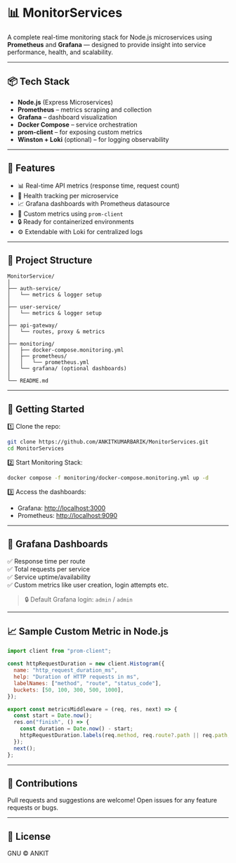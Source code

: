 # 📊 MonitorServices

A complete real-time monitoring stack for Node.js microservices using **Prometheus** and **Grafana** — designed to provide insight into service performance, health, and scalability.

---

## 📦 Tech Stack

- **Node.js** (Express Microservices)
- **Prometheus** – metrics scraping and collection
- **Grafana** – dashboard visualization
- **Docker Compose** – service orchestration
- **prom-client** – for exposing custom metrics
- **Winston + Loki** (optional) – for logging observability

---

## 🎯 Features

- 📊 Real-time API metrics (response time, request count)
- 🚦 Health tracking per microservice
- 📈 Grafana dashboards with Prometheus datasource
- 🧪 Custom metrics using `prom-client`
- 🔒 Ready for containerized environments
- ⚙️ Extendable with Loki for centralized logs

---

## 🧱 Project Structure

```
MonitorService/
│
├── auth-service/
│   └── metrics & logger setup
│
├── user-service/
│   └── metrics & logger setup
│
├── api-gateway/
│   └── routes, proxy & metrics
│
├── monitoring/
│   ├── docker-compose.monitoring.yml
│   ├── prometheus/
│   │   └── prometheus.yml
│   └── grafana/ (optional dashboards)
│
└── README.md
```

---

## 🚀 Getting Started

1️⃣ Clone the repo:

```bash
git clone https://github.com/ANKITKUMARBARIK/MonitorServices.git
cd MonitorServices
```

2️⃣ Start Monitoring Stack:

```bash
docker compose -f monitoring/docker-compose.monitoring.yml up -d
```

3️⃣ Access the dashboards:
- Grafana: [http://localhost:3000](http://localhost:3000)
- Prometheus: [http://localhost:9090](http://localhost:9090)

---

## 📌 Grafana Dashboards

✅ Response time per route  
✅ Total requests per service  
✅ Service uptime/availability  
✅ Custom metrics like user creation, login attempts etc.

> 🔒 Default Grafana login: `admin` / `admin`

---

## 📈 Sample Custom Metric in Node.js

```js
import client from "prom-client";

const httpRequestDuration = new client.Histogram({
  name: "http_request_duration_ms",
  help: "Duration of HTTP requests in ms",
  labelNames: ["method", "route", "status_code"],
  buckets: [50, 100, 300, 500, 1000],
});

export const metricsMiddleware = (req, res, next) => {
  const start = Date.now();
  res.on("finish", () => {
    const duration = Date.now() - start;
    httpRequestDuration.labels(req.method, req.route?.path || req.path, res.statusCode).observe(duration);
  });
  next();
};
```

---

## 🤝 Contributions

Pull requests and suggestions are welcome! Open issues for any feature requests or bugs.

---

## 📄 License

GNU © ANKIT